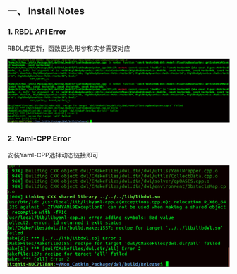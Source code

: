 ## 一、 Install Notes

### 1. RBDL API Error

RBDL库更新，函数更换,形参和实参需要对应

![](assets/markdown-img-paste-20190923213139795.png)


### 2. Yaml-CPP Error

安装Yaml-CPP选择动态链接即可

![](assets/markdown-img-paste-20190923193404645.png)
